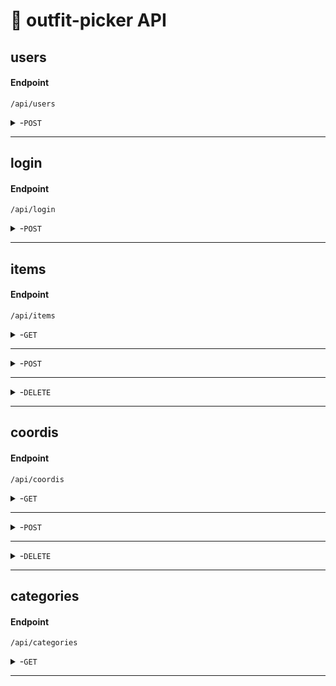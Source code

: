 
# 👗 outfit-picker API

## users

#### Endpoint
```http
/api/users
```
<details>
 <summary>-<code>POST</code> </summary>

##### Description
사용자가 회원 가입을 요청합니다.

##### Request

> | id(유저아이디)**필수** |  password(유저 비밀번호)**필수**  |  name(유저 이름)**필수**  | birthday(유저 생일)**필수**  | phoneNumber(유저 전화번호)**필수** | gender(유저 성별)
> |----------|----------|-----------|----------|----------|-----------|
> | string     |  string | string   |string     |  string | int (*0 = male,1 = female*)  |

##### Example JSON
```json
  {  
    "id":"yaho", 
    "password":"lululala123", 
    "name":"박유진",
    "birthday":"19961204",
    "phoneNumber":"010-1234-5678", 
    "gender":1
  }
```
> 
##### Responses

> | http code  | case|response     |
> |--------------------------|-----------------------------------|-------------------------|
> | `200`         |        | |
> | `400`         | 필수 입력값 누락|"status":  "error","message": "필수 입력값을 입력해주세요."|
> |   `400`        |   ID 중복     |  "status":  "error","message": "id가 중복되었습니다." |
> | `500`         |        | "status":  "error","message": "서버에서 문제가 발생했습니다. 잠시 후에 다시 시도해주세요."|
</details>

------------------------------------------------------------------------------------------

## login

#### Endpoint
```http
/api/login
```
<details>
 <summary>-<code>POST</code> </summary>

##### Description
사용자가 인증을 위해 로그인을 수행합니다.

##### Request

> | id (유저아이디) **필수** |  password (유저 비밀번호) **필수** |  
> |----------|----------|
> | string     |  string |

##### Example JSON
```json
{  
  "id":"yaho", 
  "password":"lululala123"
}
```
> 
##### Responses

> | http code  | case|response     |
> |--------------------------|-----------------------------------|-------------------------|
> | `200`         |        | |
> | `400`         | 필수 입력값 누락|"status":  "error","message": "잘못된 요청입니다. 올바른 데이터를 제공해주세요."|
> |    `400`      |   id 불일치     |  "status":  "error","message": "잘못된 로그인 정보입니다. 다시 시도해주세요."|
> |    `400`      |   password 불일치     | "status":  "error","message": "잘못된 로그인 정보입니다. 다시 시도해주세요." |
</details>

------------------------------------------------------------------------------------------

## items

#### Endpoint
```http
/api/items
```

<details>
 <summary>-<code>GET</code> </summary>

##### Description
자신의 옷장에 추가한 전체 의류 아이템을 확인합니다.

##### Responses

> | itemId (아이템 아이디)  |  itemName (아이템의 이름)    | category   (아이템 분류) | image (아이템 사진) | 
> |----------|----------|-----------|----------|
> |int| string     |  string | string   |

##### Example JSON
```json
[
  {
    "itemId":1,
    "itemName":"기모후드",
    "category":"아우터",
    "image":"https://img.icons8.com/?size=80&id=mw8n5jxdoKlM&format=png"
  }
]
```
</details>

------------------------------------------------------------------------------------------
<details>
 <summary>-<code>POST</code> </summary>

##### Description
사용자의 옷장에 아이템을 추가합니다. 

##### Request

> | item name (추가할 아이템의 이름)  |  category (아이템의 분류)    | image    (아이템 사진 *url*) | 
> |----------|----------|-----------|
> | string     |  string | string   |

##### Example JSON
```json
{
  "itemName":"기모후드",
  "category":"아우터",
  "image":"https://img.icons8.com/?size=80&id=mw8n5jxdoKlM&format=png"
}
```
> 
##### Responses

> | http code  | response     |
> |--------------------------|-----------------------------------|
> | `200`         |        |
> | `400`         | "status": "error", "message": "Invalid request. Please provide valid data for clothing registration."|



</details>

------------------------------------------------------------------------------------------

<details>
 <summary>-<code>DELETE</code> </summary>

##### Description
사용자의 옷장에서 선택한 아이템을 제거합니다.

##### Request

> | id (제거할 아이템 번호) |
> |----------|
> | semantics |

##### Example URL
```HTTP
http://localhost:8080/api/items/4
```
> 
##### Responses

> | http code  | response     |
> |--------------------------|-----------------------------------|
> | `200`         |        |
> | `400`         | "status": "error", "message": "Invalid request. Please provide valid data for clothing registration."|

</details>

------------------------------------------------------------------------------------------




## coordis

#### Endpoint
```http
/api/coordis
```

<details>
 <summary>-<code>GET</code> </summary>

##### Description
사용자가 원하는 연도와 월에 대해 착용한 코디 목록을 조회할 수 있습니다. 연도와 월을 함께 지정하여 *해당 월에 착용한 코디 목록만을 반환합니다.*

##### Request

> | month (검색할 월)  |  year (검색할 연도)   | 
> |----------|----------|
> |query (*1월은 "01",12월은 "12"*)| query (*"2024", "2025"*) |

##### Example URL
```HTTP
http://localhost:8080/api/coordis?year=2024&month=04
```

##### Responses

>| http code  | case|response     |
> |--------------------------|-----------------------------------|-------------------------|
> | `200`         |        ||

>| id (목록 번호)  |  data (날짜)    | photo  (코디 사진) | temperature (기온) | weather (날씨)|
> |----------|----------|-----------|----------|----------|
> |int| string     |  string |int   |int|

##### Example JSON
```json
[
  {
    "id":1,
    "date":"2024-03-18",
    "photo":"https://img.icons8.com/?size=80&id=mw8n5jxdoKlM&format=png",
    "temperature" :10,
    "weather" :1
  },
  {
    "id":6,
    "date":"2024-03-24",
    "photo":"https://img.icons8.com/?size=80&id=mw8n5jxdoKlM&format=png",
    "temperature":15,
    "weather":0
  }
]
```

> | http code  | case|response     |
> |--------------------------|-----------------------------------|-------------------------|
> | `404`         | 조건에 해당하는 행이 없을 경우 | "status":  "error","message": "해당하는 날짜의 코디가 없습니다."|
> | `500`         |        | "status":  "error","message": "서버에서 문제가 발생했습니다. 잠시 후에 다시 시도해주세요."|


</details>

------------------------------------------------------------------------------------------

<details>
 <summary>-<code>POST</code> </summary>

##### Description
사용자가 착용한 옷 사진을 업로드하고 이를 날짜, 기온, 날씨와 함께 기록합니다.

##### Request

> | data (날짜) **필수** |  image (코디 사진) **필수** |  temperature (기온) | weather (날씨) **필수** |
> |----------|----------|-----------|----------|
> | string     |  string | int   |int (*0 = 맑음, 1 = 흐림, 2 = 비, 3 = 눈*)  |

##### Example JSON
```json
  {  
    "date" :"2024-03-24", 
    "photo":"https://img.icons8.com/?size=80&id=mw8n5jxdoKlM&format=png", 
    "temperature":"16", 
    "weather":1
  }
```
> 
##### Responses

> | http code  | case|response     |
> |--------------------------|-----------------------------------|-------------------------|
>|`200`| | |
> | `400`         | 필수 입력 값 누락 | "status":  "error","message": "필수 입력값을 입력해주세요."|
> | `500`         |        | "status":  "error","message": "서버에서 문제가 발생했습니다. 잠시 후에 다시 시도해주세요."|



</details>

------------------------------------------------------------------------------------------

<details>
 <summary>-<code>DELETE</code> </summary>

##### Description
사용자의 코디 기록에서 해당하는 정보를 삭제합니다.

##### Request

> | id (제거할 코디 번호) |
> |----------|
> | semantics |

##### Example URL
```HTTP
http://localhost:8080/api/coordis/4
```
> 
##### Responses

> | http code  | case|response     |
> |--------------------------|-----------------------------------|-------------------------|
>|`200`| | |
> | `400`         |  | "status":  "error","message": "해당하는 ID를 찾을 수 없습니다." |
> | `500`         |        | "status":  "error","message": "서버에서 문제가 발생했습니다. 잠시 후에 다시 시도해주세요."|


</details>

------------------------------------------------------------------------------------------


## categories

#### Endpoint
```http
/api/categories
```

<details>
 <summary>-<code>GET</code> </summary>

##### Description
카테고리 리스트를 전달합니다.

##### Responses

> | id (카테고리 번호)  |  name (카테고리이름)    | 
> |----------|----------|
> |int| string     |

##### Example JSON
```json
[
  {
    "id":1,
    "name":"아우터"
  },
  {
    "id":2,
    "name":"상의"
  },
  {
    "id":3,
    "name":"하의"
  }
]
```

</details>

------------------------------------------------------------------------------------------
